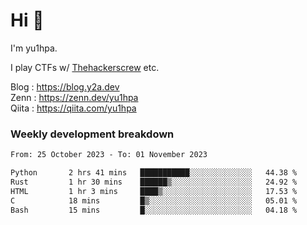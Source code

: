 # Hi 👋

I'm yu1hpa.

I play CTFs w/ [Thehackerscrew](https://www.thehackerscrew.team/) etc.

Blog : https://blog.y2a.dev  
Zenn : https://zenn.dev/yu1hpa  
Qiita : https://qiita.com/yu1hpa  

### Weekly development breakdown

<!--START_SECTION:waka-->

```txt
From: 25 October 2023 - To: 01 November 2023

Python       2 hrs 41 mins   ███████████░░░░░░░░░░░░░░   44.38 %
Rust         1 hr 30 mins    ██████▒░░░░░░░░░░░░░░░░░░   24.92 %
HTML         1 hr 3 mins     ████▒░░░░░░░░░░░░░░░░░░░░   17.53 %
C            18 mins         █▒░░░░░░░░░░░░░░░░░░░░░░░   05.01 %
Bash         15 mins         █░░░░░░░░░░░░░░░░░░░░░░░░   04.18 %
```

<!--END_SECTION:waka-->

